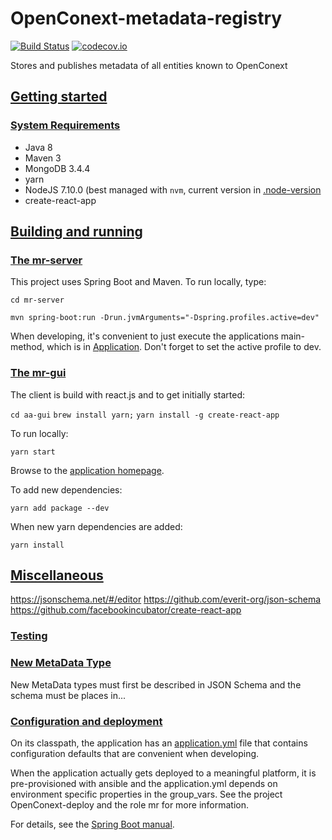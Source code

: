 # OpenConext-metadata-registry
[![Build Status](https://travis-ci.org/OpenConext/OpenConext-metadata-registry.svg)](https://travis-ci.org/OpenConext/OpenConext-metadata-registry)
[![codecov.io](https://codecov.io/github/OpenConext/OpenConext-metadata-registry/coverage.svg)](https://codecov.io/github/OpenConext/OpenConext-metadata-registry)

Stores and publishes metadata of all entities known to OpenConext

## [Getting started](#getting-started)

### [System Requirements](#system-requirements)

- Java 8
- Maven 3
- MongoDB 3.4.4
- yarn
- NodeJS 7.10.0 (best managed with `nvm`, current version in [.node-version](mr-gui/.node-version)
- create-react-app

## [Building and running](#building-and-running)

### [The mr-server](#mr-server)

This project uses Spring Boot and Maven. To run locally, type:

`cd mr-server`

`mvn spring-boot:run -Drun.jvmArguments="-Dspring.profiles.active=dev"`

When developing, it's convenient to just execute the applications main-method, which is in [Application](aa-server/src/main/java/mr/Application.java). Don't forget
to set the active profile to dev.

### [The mr-gui](#mr-gui)

The client is build with react.js and to get initially started:

`cd aa-gui`
`brew install yarn;`
`yarn install -g create-react-app` 


To run locally:

`yarn start`

Browse to the [application homepage](http://localhost:3000/).

To add new dependencies:

`yarn add package --dev`

When new yarn dependencies are added:

`yarn install`

## [Miscellaneous](#miscellaneous)

https://jsonschema.net/#/editor
https://github.com/everit-org/json-schema
https://github.com/facebookincubator/create-react-app

### [Testing](#testing)

### [New MetaData Type](#new-metadata-type)

New MetaData types must first be described in JSON Schema and the schema must be places in...  

### [Configuration and deployment](#configuration-and-deployment)

On its classpath, the application has an [application.yml](mr-server/src/main/resources/application.yml) file that
contains configuration defaults that are convenient when developing.

When the application actually gets deployed to a meaningful platform, it is pre-provisioned with ansible and the application.yml depends on
environment specific properties in the group_vars. See the project OpenConext-deploy and the role mr for more information.

For details, see the [Spring Boot manual](http://docs.spring.io/spring-boot/docs/1.2.1.RELEASE/reference/htmlsingle/).